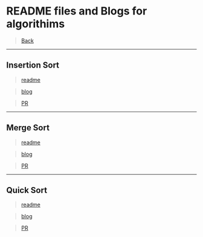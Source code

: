 # README files and Blogs for algorithims

> [Back](../README.md)

---

## Insertion Sort 

> [readme](./sorting_algorithms/insertion_sort/README.md)

> [blog](./sorting_algorithms/insertion_sort/BLOG.md)

> [PR](https://github.com/Mustfa1999/data-structures-and-algorithms/pull/17)

---

## Merge Sort 

> [readme](./sorting_algorithms/merge_sort/README.md)

> [blog](./sorting_algorithms/merge_sort/BLOG.md)

> [PR](https://github.com/Mustfa1999/data-structures-and-algorithms/pull/18)

---

## Quick Sort 

> [readme](./sorting_algorithms/quick_sort/README.md)

> [blog](./sorting_algorithms/quick_sort/BLOG.md)

> [PR](https://github.com/Mustfa1999/data-structures-and-algorithms/pull/29)

